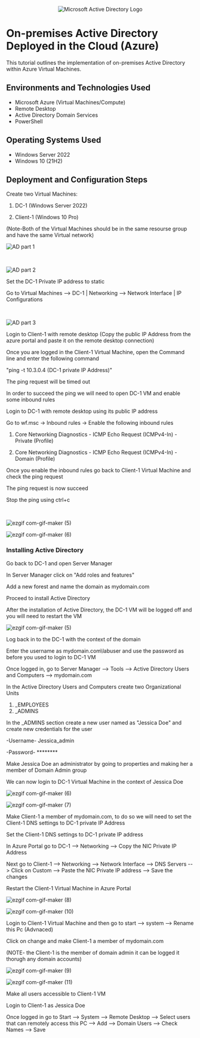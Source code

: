<p align="center">
<img src="https://i.imgur.com/pU5A58S.png" alt="Microsoft Active Directory Logo"/>
</p>

<h1>On-premises Active Directory Deployed in the Cloud (Azure)</h1>
This tutorial outlines the implementation of on-premises Active Directory within Azure Virtual Machines.<br />


<h2>Environments and Technologies Used</h2>

- Microsoft Azure (Virtual Machines/Compute)
- Remote Desktop
- Active Directory Domain Services
- PowerShell

<h2>Operating Systems Used </h2>

- Windows Server 2022
- Windows 10 (21H2)


<h2>Deployment and Configuration Steps</h2>



Create two Virtual Machines:

1. DC-1 (Windows Server 2022)

2. Client-1 (Windows 10 Pro)

(Note-Both of the Virtual Machines should be in the same resourse group and have the same Virtual network)



<p>

![AD part 1](https://i.imgur.com/BHn4nAd.gif)

</p>
<p>

</p>
<br />



<p>

![AD part 2](https://i.imgur.com/Uefi9Nf.gif)

</p>
<p>



Set the DC-1 Private IP address to static

Go to Virtual Machines --> DC-1 | Networking --> Network Interface | IP Configurations





</p>
<br />

<p>

![AD part 3](https://i.imgur.com/DK5eW9d.gif)

</p>
<p>

  
  
  

Login to Client-1 with remote desktop (Copy the public IP Address from the azure portal and paste it on the remote desktop connection)

Once you are logged in the Client-1 Virtual Machine, open the Command line and enter the following command

"ping -t 10.3.0.4 (DC-1 private IP Address)"

The ping request will be timed out 

In order to succeed the ping we will need to open DC-1 VM and enable some inbound rules

Login to DC-1 with remote desktop using its public IP address
  

  
Go to wf.msc -> Inbound rules -> Enable the following inbound rules

1. Core Networking Diagnostics - ICMP Echo Request (ICMPv4-In) - Private (Profile)

2. Core Networking Diagnostics - ICMP Echo Request (ICMPv4-In) - Domain (Profile)

Once you enable the inbound rules go back to Client-1 Virtual Machine and check the ping request

The ping request is now succeed
  
Stop the ping using ctrl+c


</p>
<br />

<p>

![ezgif com-gif-maker (5)](https://user-images.githubusercontent.com/121186222/215218260-9825b9a7-f1aa-488c-9560-b74c794b4d0c.gif)

  
![ezgif com-gif-maker (6)](https://user-images.githubusercontent.com/121186222/215218444-ce25fe29-2d7f-4888-8a87-4088fd0f01d8.gif)

  

<h3>Installing Active Directory</h3>

Go back to DC-1 and open Server Manager

In Server Manager click on "Add roles and features"

Add a new forest and name the domain as mydomain.com

Proceed to install Active Directory

After the installation of Active Directory, the DC-1 VM will be logged off and you will need to restart the VM



![ezgif com-gif-maker (5)](https://user-images.githubusercontent.com/121186222/215289087-59d9512a-76f2-4b01-8dcd-147b8ba74e07.gif)




Log back in to the DC-1 with the context of the domain 

Enter the username as mydomain.com\labuser and use the password as before you used to login to DC-1 VM

Once logged in, go to Server Manager --> Tools --> Active Directory Users and Computers --> mydomain.com 

In the Active Directory Users and Computers create two Organizational Units

1. _EMPLOYEES
2. _ADMINS

In the _ADMINS section create a new user named as "Jessica Doe" and create new credentials for the user

-Username- Jessica_admin

-Password- ********

Make Jessica Doe an administrator by going to properties and making her a member of Domain Admin group

We can now login to DC-1 Virtual Machine in the context of Jessica Doe


![ezgif com-gif-maker (6)](https://user-images.githubusercontent.com/121186222/215294967-f4bf7635-dad6-4e67-9277-67364774abfc.gif)



![ezgif com-gif-maker (7)](https://user-images.githubusercontent.com/121186222/215295055-03192021-cd72-402b-90de-c4df09bb80a5.gif)



Make Client-1 a member of mydomain.com, to do so we will need to set the Client-1 DNS settings to DC-1 private IP Address

Set the Client-1 DNS settings to DC-1 private IP address

In Azure Portal go to DC-1 --> Networking --> Copy the NIC Private IP Address

Next go to Client-1 --> Networking --> Network Interface --> DNS Servers --> Click on Custom --> Paste the NIC Private IP address --> Save the changes

Restart the Client-1 Virtual Machine in Azure Portal 


![ezgif com-gif-maker (8)](https://user-images.githubusercontent.com/121186222/215374000-9c5cf893-5824-4830-82dd-47ee24e171ab.gif)



![ezgif com-gif-maker (10)](https://user-images.githubusercontent.com/121186222/215374004-374bd5f5-14cf-4972-b129-90368fc04d15.gif)




Login to Client-1 Virtual Machine and then go to start --> system --> Rename this Pc (Advnaced)

Click on change and make Client-1 a member of mydomain.com

(NOTE- the Client-1 is the member of domain admin it can be logged it thorugh any domain accounts)



![ezgif com-gif-maker (9)](https://user-images.githubusercontent.com/121186222/215401913-d57bc682-7543-4e41-8c6a-2d1b6d069aeb.gif)



![ezgif com-gif-maker (11)](https://user-images.githubusercontent.com/121186222/215401917-34ec14aa-8d2e-4152-9f30-294172fa52dd.gif)




Make all users accessible to Client-1 VM

Login to Client-1 as Jessica Doe 

Once logged in go to Start --> System --> Remote Desktop --> Select users that can remotely access this PC --> Add --> Domain Users --> Check Names --> Save
































  
  
  
